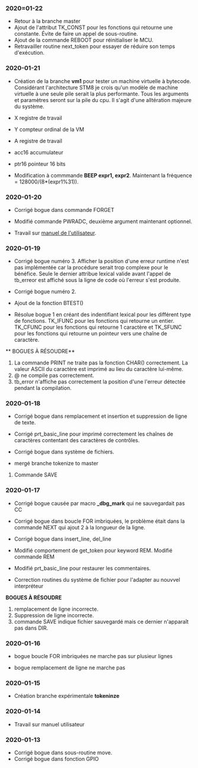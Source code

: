 ### 2020=01-22

* Retour à la branche master
* Ajout de l'attribut TK_CONST pour les fonctions qui retourne une constante. Évite de faire un appel de sous-routine.
* Ajout de la commande REBOOT pour réinitialiser le MCU.
* Retravailler routine next_token pour essayer de réduire son temps d'exécution. 

### 2020-01-21
* Création de la branche **vm1** pour tester un machine virtuelle à bytecode. Considérant l'architecture STM8 je crois qu'un modèle de machine virtuelle à une seule pile serait la plus performante. Tous les arguments et paramètres seront sur  la pile du cpu. Il s'agit d'une alltération majeure du système.

*  X registre de travail
*  Y compteur ordinal de la VM 
*  A registre de travail
*  acc16  accumulateur 
*  ptr16  pointeur 16 bits 


* Modification à commmande **BEEP expr1, expr2**. Maintenant la fréquence = 128000/(8*(expr1%31)).

### 2020-01-20

* Corrigé bogue dans commande FORGET
* Modifié commande PWRADC, deuxième argument maintenant optionnel.

* Travail sur [manuel de l'utilisateur](manuel_util_tb.md).

### 2020-01-19

* Corrigé bogue numéro 3. Afficher la position d'une erreur runtime n'est pas implémentée car la procédure serait trop complexe pour le bénéfice. Seule le dernier attribue lexical valide avant l'appel de tb_erreor est affiché sous la ligne de code où l'erreur s'est produite.

* Corrigé bogue numéro 2. 

* Ajout de la fonction BTEST()

* Résolue bogue 1 en créant des indentifiant lexical pour les différent type de fonctions. TK_IFUNC pour les fonctions qui retourne un entier. TK_CFUNC pour les fonctions qui retourne 1 caractère et TK_SFUNC pour les fonctions qui retourne un pointeur vers une chaîne de caractère. 

** BOGUES À RÉSOUDRE** 
1. La commande PRINT ne traite pas la fonction CHAR() correctement. La valeur ASCII du caractère est imprimé au lieu du caractère lui-même.
1. @ ne compile pas correctement.
1. tb_error n'affiche pas correctement la position d'une l'erreur détectée pendant la compilation.

### 2020-01-18

* Corrigé bogue dans remplacement et insertion et suppression de ligne de texte.

* Corrigé prt_basic_line  pour imprimé correctement les chaînes de caractères contentant des caractères de contrôles.

* Corrigé bogue dans système de fichiers.

* mergé branche tokenize to master

1. Commande SAVE 
### 2020-01-17

* Corrigé bogue causée par macro **_dbg_mark** qui ne sauvegardait pas CC

* Corrigé bogue dans boucle FOR imbriquées, le problème était dans la commande NEXT 
  qui ajout 2 à la longueur de la ligne. 
  
* Corrigé bogue dans insert_line, del_line 

* Modifié comportement de get_token pour keyword REM. Modifié commande REM

* Modifié prt_basic_line pour restaurer les commentaires.

* Correction routines du système de fichier pour l'adapter au nouvvel interpréteur

**BOGUES À RÉSOUDRE** 

1.  remplacement de ligne incorrecte.
1.  Suppression de ligne incorrecte.
1.  commande SAVE indique fichier sauvegardé mais ce dernier n'apparaît pas dans DIR.

### 2020-01-16

* bogue boucle FOR imbriquées ne marche pas sur plusieur lignes 

* bogue remplacement de ligne ne marche pas

### 2020-01-15

* Création branche expérimentale **tokeninze** 

### 2020-01-14

* Travail sur manuel utilisateur


### 2020-01-13
* Corrigé bogue dans sous-routine move.
* Corrigé bogue dans fonction GPIO 
